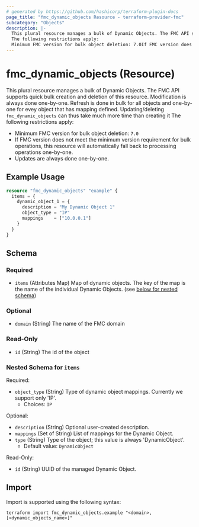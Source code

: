 ```yaml
---
# generated by https://github.com/hashicorp/terraform-plugin-docs
page_title: "fmc_dynamic_objects Resource - terraform-provider-fmc"
subcategory: "Objects"
description: |-
  This plural resource manages a bulk of Dynamic Objects. The FMC API supports quick bulk creation and deletion of this resource. Modification is always done one-by-one. Refresh is done in bulk for all objects and one-by-one for evey object that has mapping defined. Updating/deleting fmc_dynamic_objects can thus take much more time than creating it
  The following restrictions apply:
  Minimum FMC version for bulk object deletion: 7.0If FMC version does not meet the minimum version requirement for bulk operations, this resource will automatically fall back to processing operations one-by-one.Updates are always done one-by-one.
---
```


# fmc_dynamic_objects (Resource)

This plural resource manages a bulk of Dynamic Objects. The FMC API supports quick bulk creation and deletion of this resource. Modification is always done one-by-one. Refresh is done in bulk for all objects and one-by-one for evey object that has mapping defined. Updating/deleting `fmc_dynamic_objects` can thus take much more time than creating it
The following restrictions apply:
  - Minimum FMC version for bulk object deletion: `7.0`
  - If FMC version does not meet the minimum version requirement for bulk operations, this resource will automatically fall back to processing operations one-by-one.
  - Updates are always done one-by-one.

## Example Usage

```terraform
resource "fmc_dynamic_objects" "example" {
  items = {
    dynamic_object_1 = {
      description = "My Dynamic Object 1"
      object_type = "IP"
      mappings    = ["10.0.0.1"]
    }
  }
}
```

<!-- schema generated by tfplugindocs -->
## Schema

### Required

- `items` (Attributes Map) Map of dynamic objects. The key of the map is the name of the individual Dynamic Objects. (see [below for nested schema](#nestedatt--items))

### Optional

- `domain` (String) The name of the FMC domain

### Read-Only

- `id` (String) The id of the object

<a id="nestedatt--items"></a>
### Nested Schema for `items`

Required:

- `object_type` (String) Type of dynamic object mappings. Currently we support only 'IP'.
  - Choices: `IP`

Optional:

- `description` (String) Optional user-created description.
- `mappings` (Set of String) List of mappings for the Dynamic Object.
- `type` (String) Type of the object; this value is always 'DynamicObject'.
  - Default value: `DynamicObject`

Read-Only:

- `id` (String) UUID of the managed Dynamic Object.

## Import

Import is supported using the following syntax:

```shell
terraform import fmc_dynamic_objects.example "<domain>,[<dynamic_objects_name>]"
```
